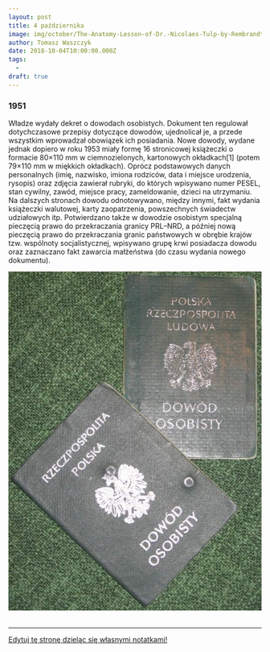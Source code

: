 ```yaml
---
layout: post
title: 4 października
image: img/october/The-Anatomy-Lesson-of-Dr.-Nicolaes-Tulp-by-Rembrandt.jpg
author: Tomasz Waszczyk
date: 2018-10-04T10:00:00.000Z
tags:
  - 
draft: true
---
```


### 1951

Władze wydały dekret o dowodach osobistych. Dokument ten regulował dotychczasowe przepisy dotyczące dowodów, ujednolicał je, a przede wszystkim wprowadzał obowiązek ich posiadania. 
Nowe dowody, wydane jednak dopiero w roku 1953 miały formę 16 stronicowej książeczki o formacie 80×110 mm w ciemnozielonych, kartonowych okładkach[1] (potem 79×110 mm w miękkich okładkach). Oprócz podstawowych danych personalnych (imię, nazwisko, imiona rodziców, data i miejsce urodzenia, rysopis) oraz zdjęcia zawierał rubryki, do których wpisywano numer PESEL, stan cywilny, zawód, miejsce pracy, zameldowanie, dzieci na utrzymaniu. Na dalszych stronach dowodu odnotowywano, między innymi, fakt wydania książeczki walutowej, karty zaopatrzenia, powszechnych świadectw udziałowych itp. Potwierdzano także w dowodzie osobistym specjalną pieczęcią prawo do przekraczania granicy PRL–NRD, a później nową pieczęcią prawo do przekraczania granic państwowych w obrębie krajów tzw. wspólnoty socjalistycznej, wpisywano grupę krwi posiadacza dowodu oraz zaznaczano fakt zawarcia małżeństwa (do czasu wydania nowego dokumentu).

<img src="./img/october/dowody.jpg"/><br><br>

---

<a href="https://github.com/TomaszWaszczyk/historia.waszczyk.com/edit/master/src/content/october-4.md" target="_blank">Edytuj tę stronę dzieląc się własnymi notatkami!</a>
